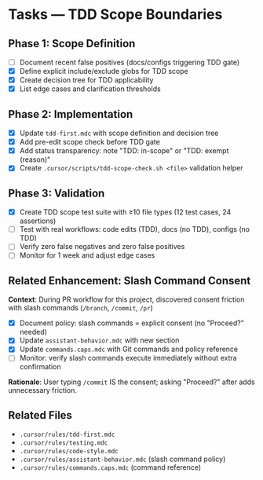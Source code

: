 # Tasks — TDD Scope Boundaries

## Phase 1: Scope Definition

- [ ] Document recent false positives (docs/configs triggering TDD gate)
- [x] Define explicit include/exclude globs for TDD scope
- [x] Create decision tree for TDD applicability
- [x] List edge cases and clarification thresholds

## Phase 2: Implementation

- [x] Update `tdd-first.mdc` with scope definition and decision tree
- [x] Add pre-edit scope check before TDD gate
- [x] Add status transparency: note "TDD: in-scope" or "TDD: exempt (reason)"
- [x] Create `.cursor/scripts/tdd-scope-check.sh <file>` validation helper

## Phase 3: Validation

- [x] Create TDD scope test suite with ≥10 file types (12 test cases, 24 assertions)
- [ ] Test with real workflows: code edits (TDD), docs (no TDD), configs (no TDD)
- [ ] Verify zero false negatives and zero false positives
- [ ] Monitor for 1 week and adjust edge cases

## Related Enhancement: Slash Command Consent

**Context**: During PR workflow for this project, discovered consent friction with slash commands (`/branch`, `/commit`, `/pr`)

- [x] Document policy: slash commands = explicit consent (no "Proceed?" needed)
- [x] Update `assistant-behavior.mdc` with new section
- [x] Update `commands.caps.mdc` with Git commands and policy reference
- [ ] Monitor: verify slash commands execute immediately without extra confirmation

**Rationale**: User typing `/commit` IS the consent; asking "Proceed?" after adds unnecessary friction.

## Related Files

- `.cursor/rules/tdd-first.mdc`
- `.cursor/rules/testing.mdc`
- `.cursor/rules/code-style.mdc`
- `.cursor/rules/assistant-behavior.mdc` (slash command policy)
- `.cursor/rules/commands.caps.mdc` (command reference)
